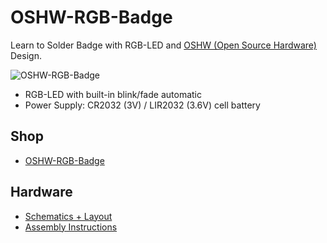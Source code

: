 # OSHW-RGB-Badge
Learn to Solder Badge with RGB-LED and [OSHW (Open Source Hardware)](http://www.oshwa.org/open-source-hardware-logo/) Design.

![OSHW-RGB-Badge](https://github.com/watterott/OSHW-RGB-Badge/raw/master/hardware/OSHW-RGB-Badge_v11.jpg)

* RGB-LED with built-in blink/fade automatic
* Power Supply: CR2032 (3V) / LIR2032 (3.6V) cell battery


## Shop
* [OSHW-RGB-Badge](http://www.watterott.com/en/OSHW-RGB-Badge)


## Hardware
* [Schematics + Layout](https://github.com/watterott/OSHW-RGB-Badge/tree/master/hardware)
* [Assembly Instructions](https://github.com/watterott/OSHW-RGB-Badge/raw/master/docs/OSHW-RGB-Badge.pdf)
